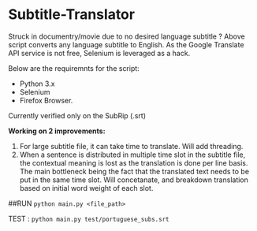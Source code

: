 # Subtitle-Translator

Struck in documentry/movie due to no desired language subtitle ?
Above script converts any language subtitle to English.
As the Google Translate API service is not free, Selenium is leveraged as a hack.

Below are the requiremnts for the script:
  - Python 3.x
  - Selenium
  - Firefox Browser.
  
Currently verified only on the SubRip (.srt)

**Working on 2 improvements:**
  1. For large subtitle file, it can take time to translate. Will add threading.
  2. When a sentence is distributed in multiple time slot in the subtitle file, the contextual meaning is lost as the translation is done per line basis. The main bottleneck being the fact that the translated text needs to be put in the same time slot. Will concetanate, and breakdown translation based on initial word weight of each slot.


##RUN
`python main.py <file_path>`

TEST : 
`python main.py test/portuguese_subs.srt`
